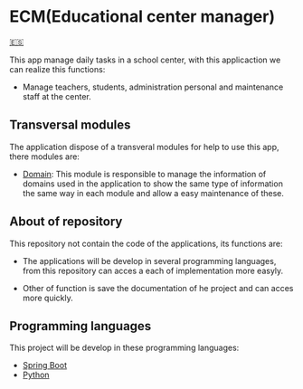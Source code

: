 # ECM(Educational center manager)

[:es:](./README.md)

This app manage daily tasks in a school center, with this applicaction we can realize this functions:

* Manage teachers, students, administration personal and maintenance staff at the center.

## Transversal modules
The application dispose of a transveral modules for help to use this app, there modules are:

* [Domain](ecm/transversal/domain/domain_en.md): This module is responsible to manage the information of domains used in the application to show the same type of information the same way in each module and allow a easy maintenance of these.
  
## About of repository
This repository not contain the code of the applications, its functions are:

* The applications will be develop in several programming languages, from this repository can acces a each of implementation more easyly.

* Other of function is save the documentation of he project and can acces more quickly.

## Programming languages
This project will be develop in these programming languages:
* [Spring Boot][url_sb_repo] 
* [Python][url_py_repo]

[url_sb_repo]: https://github.com/xroigmartin/ecm_spring_boot
[url_py_repo]: https://github.com/xroigmartin/ecm_python
